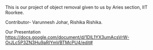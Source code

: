 
This is our project of object removal given to us by Aries section, IIT Roorkee.

Contributor- Varunnesh Johar, Rishika Rishika.


Our Presentation
https://docs.google.com/document/d/1DlL1YX3umAcsVrW-OrJLc5P3ZN3Hu9aRIYmVBTMcPU4/edit#


